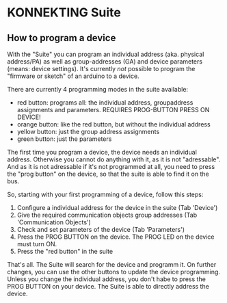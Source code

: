 # KONNEKTING Suite


## How to program a device

With the "Suite" you can program an individual address (aka. physical address/PA) as well as group-addresses (GA) and device parameters (means: device settings). It's currently *not* possible to program the "firmware or sketch" of an arduino to a device. 

There are currently 4 programming modes in the suite available:

* red button: programs all: the individual address, groupaddress assignments and parameters. REQUIRES PROG-BUTTON PRESS ON DEVICE!
* orange button: like the red button, but without the individual address
* yellow button: just the group address assignments
* green button: just the parameters

The first time you program a device, the device needs an individual address. Otherwise you cannot do anything with it, as it is not "adressable". And as it is not adressable if it's not programmed at all, you need to press the "prog button" on the device, so that the suite is able to find it on the bus.

So, starting with your first programming of a device, follow this steps:

1. Configure a individual address for the device in the suite (Tab 'Device')
2. Give the required communication objects group addresses (Tab 'Communication Objects')
3. Check and set parameters of the device (Tab 'Parameters')
4. Press the PROG BUTTON on the device. The PROG LED on the device must turn ON.
5. Press the "red button" in the suite

That's all. The Suite will search for the device and programm it.
On further changes, you can use the other buttons to update the device programming. Unless you change the individual address, you don't habe to press the PROG BUTTON on your device. The Suite is able to directly address the device.


